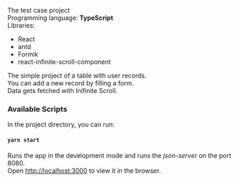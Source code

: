 
The test case project</br>
Programming language: **TypeScript**</br>
Libraries: 
  - React
  - antd 
  - Formik 
  - react-infinite-scroll-component

The simple project of a table with user records.</br>
You can add a new record by filling a form.</br>
Data gets fetched with Inifinite Scroll.</br>



### Available Scripts

In the project directory, you can run:

#### `yarn start`

Runs the app in the development mode and runs the *json-server* on the port 8080.\
Open [http://localhost:3000](http://localhost:3000) to view it in the browser.


